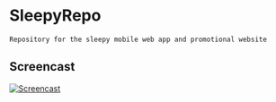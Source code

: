 # SleepyRepo
    Repository for the sleepy mobile web app and promotional website

## Screencast
[![Screencast](https://i.vimeocdn.com/video/751700667.webp?mw=1200&mh=675&q=70)](https://vimeo.com/310990509)

